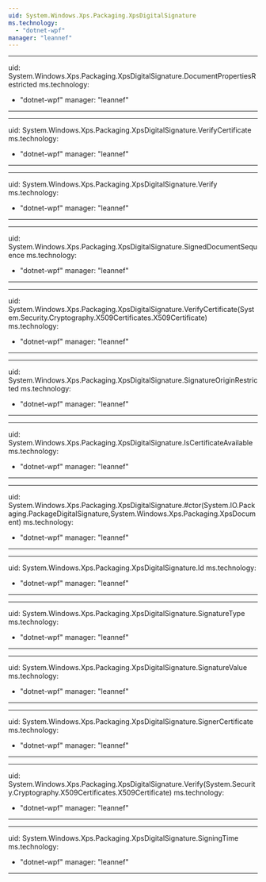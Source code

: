 ```yaml
---
uid: System.Windows.Xps.Packaging.XpsDigitalSignature
ms.technology: 
  - "dotnet-wpf"
manager: "leannef"
---
```


---
uid: System.Windows.Xps.Packaging.XpsDigitalSignature.DocumentPropertiesRestricted
ms.technology: 
  - "dotnet-wpf"
manager: "leannef"
---

---
uid: System.Windows.Xps.Packaging.XpsDigitalSignature.VerifyCertificate
ms.technology: 
  - "dotnet-wpf"
manager: "leannef"
---

---
uid: System.Windows.Xps.Packaging.XpsDigitalSignature.Verify
ms.technology: 
  - "dotnet-wpf"
manager: "leannef"
---

---
uid: System.Windows.Xps.Packaging.XpsDigitalSignature.SignedDocumentSequence
ms.technology: 
  - "dotnet-wpf"
manager: "leannef"
---

---
uid: System.Windows.Xps.Packaging.XpsDigitalSignature.VerifyCertificate(System.Security.Cryptography.X509Certificates.X509Certificate)
ms.technology: 
  - "dotnet-wpf"
manager: "leannef"
---

---
uid: System.Windows.Xps.Packaging.XpsDigitalSignature.SignatureOriginRestricted
ms.technology: 
  - "dotnet-wpf"
manager: "leannef"
---

---
uid: System.Windows.Xps.Packaging.XpsDigitalSignature.IsCertificateAvailable
ms.technology: 
  - "dotnet-wpf"
manager: "leannef"
---

---
uid: System.Windows.Xps.Packaging.XpsDigitalSignature.#ctor(System.IO.Packaging.PackageDigitalSignature,System.Windows.Xps.Packaging.XpsDocument)
ms.technology: 
  - "dotnet-wpf"
manager: "leannef"
---

---
uid: System.Windows.Xps.Packaging.XpsDigitalSignature.Id
ms.technology: 
  - "dotnet-wpf"
manager: "leannef"
---

---
uid: System.Windows.Xps.Packaging.XpsDigitalSignature.SignatureType
ms.technology: 
  - "dotnet-wpf"
manager: "leannef"
---

---
uid: System.Windows.Xps.Packaging.XpsDigitalSignature.SignatureValue
ms.technology: 
  - "dotnet-wpf"
manager: "leannef"
---

---
uid: System.Windows.Xps.Packaging.XpsDigitalSignature.SignerCertificate
ms.technology: 
  - "dotnet-wpf"
manager: "leannef"
---

---
uid: System.Windows.Xps.Packaging.XpsDigitalSignature.Verify(System.Security.Cryptography.X509Certificates.X509Certificate)
ms.technology: 
  - "dotnet-wpf"
manager: "leannef"
---

---
uid: System.Windows.Xps.Packaging.XpsDigitalSignature.SigningTime
ms.technology: 
  - "dotnet-wpf"
manager: "leannef"
---
